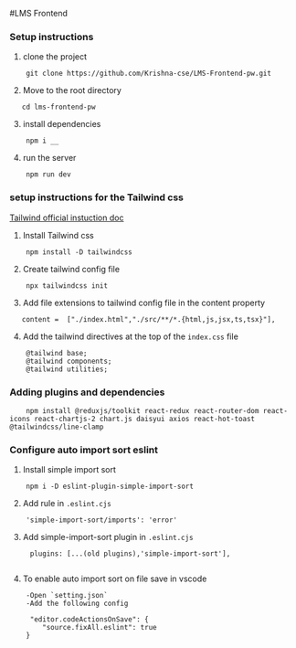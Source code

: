#LMS Frontend

### Setup instructions
1. clone the project
```
    git clone https://github.com/Krishna-cse/LMS-Frontend-pw.git
```
2. Move to the root directory
```
   cd lms-frontend-pw
```

3. install dependencies
```
    npm i __
```

4. run the server
```
    npm run dev
```

### setup instructions for the Tailwind css

[Tailwind official instuction doc](https://tailwindcss.com/docs/installation)

1. Install Tailwind css
```
    npm install -D tailwindcss
```

2. Create tailwind config file
```
    npx tailwindcss init
```

3. Add file extensions to tailwind config file in the content property
```
   content =  ["./index.html","./src/**/*.{html,js,jsx,ts,tsx}"],
```

4. Add the tailwind directives at the top of the `index.css` file
```
    @tailwind base;
    @tailwind components;
    @tailwind utilities;
```

### Adding plugins and dependencies

```
    npm install @reduxjs/toolkit react-redux react-router-dom react-icons react-chartjs-2 chart.js daisyui axios react-hot-toast @tailwindcss/line-clamp
```

### Configure auto import sort eslint

1. Install simple import sort
```
    npm i -D eslint-plugin-simple-import-sort
```

2. Add rule in `.eslint.cjs`
```
    'simple-import-sort/imports': 'error'
```

3. Add simple-import-sort plugin in `.eslint.cjs`
```
     plugins: [...(old plugins),'simple-import-sort'],
 
```

4. To enable auto import sort on file save in vscode
```
    -Open `setting.json`
    -Add the following config

     "editor.codeActionsOnSave": {
        "source.fixAll.eslint": true
    }

```